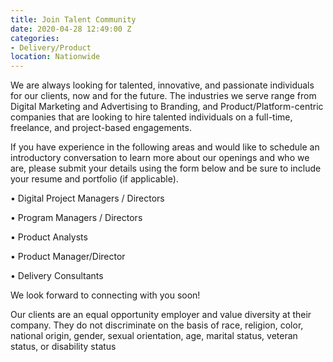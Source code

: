 ```yaml
---
title: Join Talent Community
date: 2020-04-28 12:49:00 Z
categories:
- Delivery/Product
location: Nationwide
---
```


We are always looking for talented, innovative, and passionate individuals for our clients, now and for the future. The industries we serve range from Digital Marketing and Advertising to Branding, and Product/Platform-centric companies that are looking to hire talented individuals on a full-time, freelance, and project-based engagements.  

If you have experience in the following areas and would like to schedule an introductory conversation to learn more about our openings and who we are, please submit your details using the form below and be sure to include your resume and portfolio (if applicable). 

•  Digital Project Managers / Directors

•  Program Managers / Directors

•  Product Analysts

•  Product Manager/Director

•  Delivery Consultants

We look forward to connecting with you soon!


Our clients are an equal opportunity employer and value diversity at their company. They do not discriminate on the basis of race, religion, color, national origin, gender, sexual orientation, age, marital status, veteran status, or disability status
